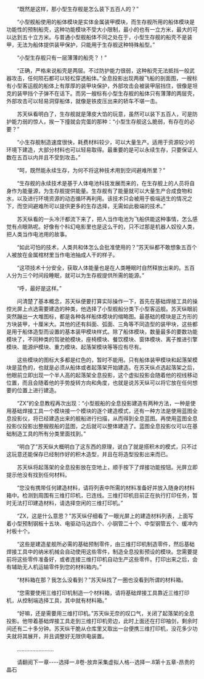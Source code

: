 <div class="read-content j_readContent" id="">
                <p>　　“既然是这样，那小型生存舰是怎么装下五百人的？”<p>　　“小型舰船使用的船体模块是实体金属装甲模块，而生存舰所用的船体模块是功能性的预制船壳，这种功能模块不受大小限制，最小的也有一立方米，最大的可以达到五十立方米。与普通小型舰船体不同之处在于，小型生存舰的船壳不是装甲，无法为船体提供装甲保护，只能用于生存舰这种特殊船型。”<p>　　“小型生存舰只有一层薄薄的船壳？！”<p>　　“正确，严格来说船壳是两层。不过防护能力很弱，这种船壳无法抵挡一般武器攻击，任何陨石都可以轻松穿透船体。”全息投影出现两艘飞船的剖面图，一艘标有小型客运舰的船体上有厚厚的装甲块保护，外部攻击会被装甲层挡住，很像是坦克的装甲挡个子弹不在话下。而另一艘标有小型生存舰的船体只有薄薄的两层壳，外部攻击可以轻易洞穿船体，就像是铁皮压出来的轿车不堪一击。<p>　　苏天纵看明白了，生存舰就是薄皮大馅的玩意，虽然可以装下五百人，可是防护能力弱的惊人，挨一下撞就会完蛋的那种：“小型生存舰这么脆弱，有存在的必要？”<p>　　“小生存舰制造速度很快，耗费材料较少，可以大量生产。适用于资源较少的环境下建造，大部分材料也可以轻易取得。最重要的是可以永续生存，只要保证人数在五百以内并且不受到攻击。”<p>　　“呵，既然能永续生存，为何不将这种技术用到空间避难所里？”<p>　　“生存舰的永续技术是基于人体电池科技发展而来的，在生存舰上的人员将自身作为能量源，为生存舰提供能量。生存舰有了能量就可以大量生产合成食物和水，以及进行环境资源的动态循环再利用。该技术只会被用于极端逃生的情况之下，而空间避难所可以提供更多的生存选择，无需如此极端的技术。”<p>　　苏天纵看的一头冷汗都流下来了，把人当作电池为飞船供能这种事情，怎么感觉有点眼熟呢。好像有个科幻电影里也是这么干的，只不过那是机器人奴役人类，把人类当作电池用的故事。<p>　　“如此可怕的技术，人类共和体怎么会批准使用的？”苏天纵都不敢想象五百个人被放在金属棺材里当作电池抽成人干的样子。<p>　　“这项技术十分安全，获取人体能量也是在人类睡眠时自然释放出来的。五百人分为三个时间段睡眠，就可以为生存舰提供所需的能源。”<p>　　“呼，最好是这样。”<p>　　问清楚了基本概念，苏天纵便要打算实际操作一下，首先在基础焊接工具的操控光屏上点选需要建造的种类，他选择了小型舰船分类下小型客运舰。苏天纵眼前突然蹦出一大堆图标，都是各种各样船体模块的缩略图。最基础的模块是正方形的方块装甲，十厘米大。其他的还有斜面、弧面、三角等不同造型的装甲块，这些都是用于船体造型而设置的基本装甲模块样式。除了船体模块，数量最多的要数功能模块了，不同种类的驾驶舱模块，座椅模块、餐饮模块、窗体模块、离子推进引擎模块、能源炉模块、重力模块、起落架模块等等应有尽有。<p>　　这些模块的图标大多都是红色的，暂时不能用。只有船体装甲模块和起落架模块是蓝色的，也就是必须从船体或者起落架开始建造。在苏天纵点选起落架之后，他眼前立即出现一个半人高的起落架全息投影，这个虚拟投影会随着他的视线移动位置，而且会随着他的手势旋转方向和角度，也就是说苏天纵可以将它放在任何想要的位置上进行建造。<p>　　“ZX”的全息教程再次出现：“小型舰船的全息投影建造有两种方法，一种是使用基础焊接工具一个模块接一个模块的逐个建造模式，还有一种方法是使用蓝图全息投影仪，将已经建造出来的舰船进行扫描，从而得到全息蓝图。再使用蓝图全息投影仪投影出整艘舰船的蓝图，之后就可以整体建造了。蓝图全息投影仪可以在基础制造工具的所有分类里面找到。”<p>　　“明白了”苏天纵大概明白了这东西的原理，说白了就是搭积木的模式，只不过这玩意还能保存已经制作好的积木造型，并且在将造型投影出来而已。<p>　　苏天纵将起落架的全息投影放在空地上，顺手按下了焊接功能按钮。光屏立即提示他没有找到任何材料。<p>　　“您没有携带任何建造材料，请将列表中所需的材料准备好并放入随身的材料箱中。检测到周围有三维打印机，已连线。三维打印机目前正在执行打印任务，暂时无法打印建造材料，请选择空闲的三维打印机。”<p>　　“ZX，这是什么意思？”苏天纵仔细看了一眼光屏上的建造材料列表，上面写着小型预制钢板十五块、电驱动马达四个、小钢管二十个、中型钢管五个、缓冲内衬板十个。<p>　　“这些是建造星舰所必需的基础预制零件，由三维打印机制造零件，然后基础焊接工具中的纳米机械会自动使用这些零件，制造全息投影预设的模块。您需要提前将这些零件准备好，或者连接三维打印机自动生产这些零件。打印出来之后，会有辅助无人机运输零件到您的材料箱内。”<p>　　“材料箱在那？我怎么没看到？”苏天纵找了一圈也没看到所谓的材料箱。<p>　　“您需要使用三维打印机制造一个材料箱，请将基础焊接工具靠近三维打印机，从控制端选择工具，其中就有材料箱。”<p>　　“好嘛，还是需要用三维打印机。”苏天纵无奈的叹口气，关闭了起落架的全息投影。他带着基础焊接工具走到三维打印机旁边，此时上面还在打印袖剑，剩余时间还有二十多分钟。苏天纵干脆从仓库里又取出一台便携三维打印机，没花多少功夫就将其展开，并且调整好无限供电装置。<p>　　……………………<p>　　请翻阅下一章----选择一.8卷-放弃采集虚拟人格--选择一.8第十五章-昂贵的晶石<p> 
            </div>